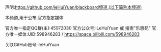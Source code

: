 声明:https://github.com/leHuiYuan/blackboard频道,(以下简称本频道)

本频道,用于公布,官方指定媒体

官方唯一指定QQ群(主):45072030 
官方公众号:iLeHuiYuan 或 搜索"乐惠苑"
官方唯一媒体:UID:598946283 / https://space.bilibili.com/598946283

关联GitHub账号:ileHuiYuan


